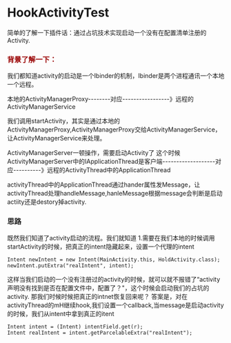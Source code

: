 # HookActivityTest

简单的了解一下插件话：通过占坑技术实现启动一个没有在配置清单注册的Activity.

### <font color=#990000>背景了解一下：</font>

我们都知道activity的启动是一个Ibinder的机制，Ibinder是两个进程通讯一个本地一个远程。

本地的ActivityManagerProxy--------对应-----------------》远程的  ActivityManagerService

我们调用startActivity，其实是通过本地的ActivityManagerProxy,ActivityManagerProxy交给ActivityManagerService，让ActivityManagerService来处理。

ActivityManagerServer一顿操作，需要启动Activity了
这个时候
ActivityManagerServer中的IApplicationThread是客户端-------------------对应----------》远程的ActivityThread中的ApplicationThread

activityThread中的ApplicationThread通过hander属性发Message，让activityThread处理handleMessage,hanleMessage根据message会判断是启动actiity还是destory掉activity.

### 思路

既然我们知道了activity启动的流程。我们就知道
1.需要在我们本地的时候调用startActivity的时候，把真正的intent隐藏起来，设置一个代理的intent
```
Intent newIntent = new Intent(MainActivity.this, HoldActivity.class);
newIntent.putExtra("realIntent", intent);
```
                   
这样当我们启动的一个没有注册过的activity的时候，就可以就不报错了“activity声明没有找到是否在配置文件中，配置了？"，这个时候会启动我们的占坑的activity.
那我们时候时候把真正的intnet恢复回来呢？
答案是，对在activityThread的mH继续hook,我们设置一个callback,当message是启动activity的时候，我们从intent中拿到真正的itent
```
Intent intent = (Intent) intentField.get(r);
Intent realIntent = intent.getParcelableExtra("realIntent");
```              
